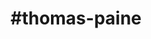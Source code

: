 ---
title: "#thomas-paine"
hashtag: "thomas-paine"
tags:
  - Activist
  - Philosopher
  - Writer
  - Human Being
---